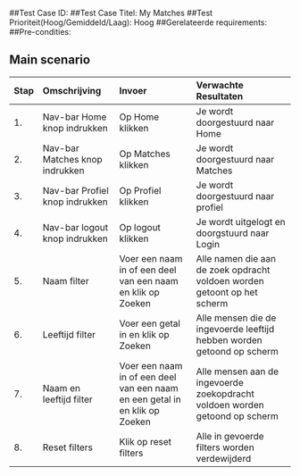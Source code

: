 ##Test Case ID:
##Test Case Titel: My Matches
##Test Prioriteit(Hoog/Gemiddeld/Laag): Hoog
##Gerelateerde requirements:
##Pre-condities:

Main scenario
---
|Stap  |Omschrijving    |Invoer    |Verwachte Resultaten|
|:-----|:---------------|:---------|:-------------------|
|1.|Nav-bar Home knop indrukken|Op Home klikken|Je wordt doorgestuurd naar Home|
|2.|Nav-bar Matches knop indrukken|Op Matches klikken|Je wordt doorgestuurd naar Matches|
|3.|Nav-bar Profiel knop indrukken|Op Profiel klikken|Je wordt doorgestuurd naar profiel|
|4.|Nav-bar logout knop indrukken|Op logout klikken|Je wordt uitgelogt en doorgstuurd naar Login|
|5.|Naam filter|Voer een naam in of een deel van een naam en klik op Zoeken|Alle namen die aan de zoek opdracht voldoen worden getoont op het scherm|
|6.|Leeftijd filter|Voer een getal in en klik op Zoeken|Alle mensen die de ingevoerde leeftijd hebben worden getoond op scherm|
|7.|Naam en leeftijd filter|Voer een naam in of een deel van een naam en een getal in en klik op Zoeken|Alle mensen aan de ingevoerde zoekopdracht voldoen worden getoond op scherm|
|8.|Reset filters|Klik op reset filters|Alle in gevoerde filters worden verdewijderd|